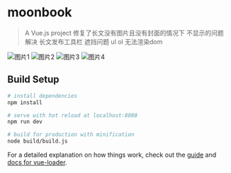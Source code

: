 # moonbook

> A Vue.js project 
> 修复了长文没有图片且没有封面的情况下 不显示的问题
> 解决 长文发布工具栏 遮挡问题  ul ol 无法渲染dom

![图片1](https://oss-hys.oss-cn-hangzhou.aliyuncs.com/readme/QQ%E6%88%AA%E5%9B%BE20190131183242.png)
![图片2](https://oss-hys.oss-cn-hangzhou.aliyuncs.com/readme/QQ%E6%88%AA%E5%9B%BE20190131183439.png)
![图片3](https://oss-hys.oss-cn-hangzhou.aliyuncs.com/readme/QQ%E6%88%AA%E5%9B%BE20190131183927.png)
![图片4](https://oss-hys.oss-cn-hangzhou.aliyuncs.com/readme/QQ%E6%88%AA%E5%9B%BE20190131183955.png)
## Build Setup

``` bash
# install dependencies
npm install

# serve with hot reload at localhost:8080
npm run dev

# build for production with minification
node build/build.js

```

For a detailed explanation on how things work, check out the [guide](http://vuejs-templates.github.io/webpack/) and [docs for vue-loader](http://vuejs.github.io/vue-loader).
